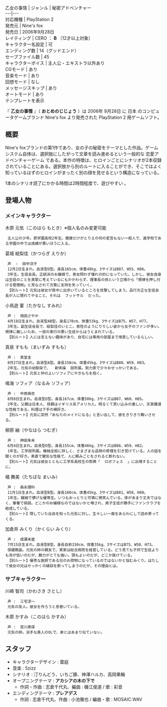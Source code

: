 乙女の事情  |  ジャンル  |  秘密アドベンチャー   
---|---  
対応機種  |  PlayStation 2   
発売元  |  Nine's fox   
発売日  |  2006年9月28日   
レイティング  |  CERO  ：  **B** （12才以上対象）   
キャラクター名設定  |  可   
エンディング数  |  14（グッドエンド）   
セーブファイル数  |  45   
キャラクターボイス  |  主人公・エキストラ以外あり   
CGモード  |  あり   
音楽モード  |  あり   
回想モード  |  なし   
メッセージスキップ  |  あり   
オートモード  |  あり   
テンプレートを表示  
  
『 **乙女の事情** 』（ **おとめのじじょう** ）は  2006年  9月28日  に  日本  のコンピュータゲームブランド  Nine's
fox  より発売された  PlayStation 2  用ゲームソフト。

##  概要  

Nine's foxブランドの第1作であり、女の子の秘密をテーマとした作品。ゲームシステム自体は、選択肢にしたがって文章を読み進めるという一般的な
恋愛アドベンチャーゲーム
である。本作の特徴は、ヒロインごとにシナリオが2本収録されていることにある。選択肢から別のルートに入ることができ、そこではよく知っているはずのヒロインがまったく別の顔を見せるという構造になっている。

1本のシナリオ読了にかかる時間は2時間程度で、遊びやすい    。

##  登場人物  

###  メインキャラクター  

木原 元気（このはら もとき）※個人名のみ変更可能

     主人公の少年。昴学園高校2年生。健康だけがとりえの何の変哲もない一般人で、進学校である学園の中では成績が悪いほうに入る。 
葛城 絵梨佳（かつらぎ えりか）

     声  :  田中涼子 
     12月2日生まれ。血液型O型。身長165cm、体重48kg、3サイズはB87、W55、H86。 
     3年生。生徒会長。正統派のお嬢様で、男女問わず憧れの的になっていた。しかし、彼女自身は生徒のことを真摯に考えているにもかかわらず、理事長の孫という立場から「規律を押し付ける管理側」と見なされて次第に支持を失っていく。 
     【別ルート】元気は彼女が夜中に出歩いているところを目撃してしまう。品行方正な生徒会長が人に隠れてやること、それは  フットサル  だった。 
小鳥遊 菫（たかなし すみれ）

     声 :  相田さやか 
     4月18日生まれ。血液型AB型。身長170cm、体重53kg、3サイズはB75、W57、H77。 
     3年生。副生徒会長で、絵梨佳のいとこ。男性のようにりりしい姿から女子のファンが多い。規律に厳しいため、一部の素行の悪い生徒からはうとまれている。 
     【別ルート】人には言えない趣味があり、自宅には専用の部屋まで用意しているらしい。 
真泉 すもも（まいずみ すもも）

     声 :  真堂圭 
     8月27日生まれ。血液型A型。身長158cm、体重45kg、3サイズはB80、W59、H83。 
     2年生。元気の幼馴染で、  新体操  部所属。努力家で少々おせっかいである。 
     【別ルート】元気と仲のよいソフィアにやきもちを抱く。 
鳴海 ソフィア（なるみ ソフィア）

     声 :  中原麻衣 
     8月8日生まれ。血液型O型。身長167cm、体重50kg、3サイズはB87、W60、H85。 
     2年生。父親は日本人、母親はイギリス系アメリカ人。明るくて思い込みの激しい、天真爛漫な性格である。料理は下手の横好き。 
     【別ルート】元気に突然「あなたのメイドになる」と言い出して、彼をきりきり舞いさせる。 
柳原 紬（やなはら つむぎ）

     声 :  神田朱未 
     6月4日生まれ。血液型O型。身長155cm、体重46kg、3サイズはB86、W59、H82。 
     1年生。工学部所属。機械全般に詳しく、さまざまな品物の修理を引き受けている。人の話を聞くのが好き。素直で健気な性格で、人に頼みごとをされると断れない。 
     【別ルート】元気は彼女とともに工学系高校生の祭典「  ロボフェス  」に出場することに。 
橘 舞美（たちばな まいみ）

     声 :  森永理科 
     11月1日生まれ。血液型B型。身長160cm、体重45kg、3サイズはB81、W58、H80。 
     1年生。繊細で儚げな優等生。いつもおっとりと可憐に微笑んでいる。体があまり丈夫ではなく、華奢で病弱。どこかのお嬢様なのではないかと噂され、男子生徒が勝手にファンクラブを結成している。 
     【別ルート】隠していた出自を知った元気に対し、生々しい一面をあらわにして詰め寄ってくる。 
加倉井 みくり（かくらい みくり）

     声 :  成瀬未亜 
     7月15日生まれ。血液型B型。身長自称150cm、体重35kg、3サイズはB75、W50、H73。 
     保健教諭。元気の姉の親友で、実家は総合病院を経営している。どう見ても子供で生徒よりも背が低いのだが、腕力がとても強い。頭もよいのだが、どこか抜けている。 
     【別ルート】優秀な医師である兄のお荷物になっているのではないかと悩むみくり。はたして彼女の兄はせっかくの縁談を断ってしまうのだが、その理由とは。 

###  サブキャラクター  

川崎 智司（かわさき さとし）

     声 :  三宅淳一 
     元気の友人。彼女を作ろうと息巻いている。 
木原 かすみ（このはら かすみ）

     声 :  宮川美保 
     元気の姉。派手な美人のOLで、弟とはあまり似ていない。 

##  スタッフ  

  * キャラクターデザイン :  葉庭 
  * 音楽 :  5zizz 
  * シナリオ : 汀りんどう、いちご豚、神澤ハルカ、高岡果輪 
  * オープニングテーマ : **アカシアの木の下で**
    * 作詞・作曲 : 志倉千代丸、編曲 :  磯江俊道  / 歌 :  彩音 
  * エンディングテーマ : **プレアデス**
    * 作詞 : 志倉千代丸、作曲 :  小池雅也  / 編曲・歌 :  MOSAIC.WAV 

